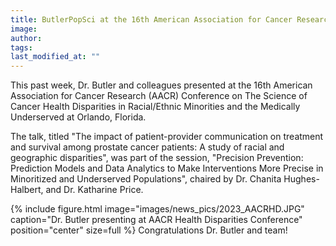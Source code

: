 ```yaml
---
title: ButlerPopSci at the 16th American Association for Cancer Research Conference on The Science of Cancer Health Disparities in Racial/Ethnic Minorities and the Medically Underserved
image:
author:
tags:
last_modified_at: ""
---
```


<!-- excerpt start -->
This past week, Dr. Butler and colleagues presented at the 16th American Association for Cancer Research (AACR) Conference on The Science of Cancer Health Disparities in Racial/Ethnic Minorities and the Medically Underserved at Orlando, Florida.

 <!-- excerpt end -->

The talk, titled "The impact of patient-provider communication on treatment and survival among prostate cancer patients: A study of racial and geographic disparities", was part of the session, "Precision Prevention: Prediction Models and Data Analytics to Make
Interventions More Precise in Minoritized and Underserved Populations", chaired by Dr. Chanita Hughes-Halbert, and Dr. Katharine Price.


{%
include figure.html
image="images/news_pics/2023_AACRHD.JPG"
caption="Dr. Butler presenting at AACR Health Disparities Conference"
position="center"
size=full
 %}
Congratulations Dr. Butler and team!

